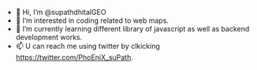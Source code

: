- 👋 Hi, I’m @supathdhitalGEO
- 👀 I’m interested in coding related to web maps.
- 🌱 I’m currently learning different library of javascript  as well as backend development works.
- 📫 U can reach me using twitter by clkicking https://twitter.com/PhoEniX_suPath.
